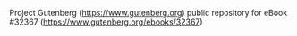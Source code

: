 Project Gutenberg (https://www.gutenberg.org) public repository for eBook #32367 (https://www.gutenberg.org/ebooks/32367)

